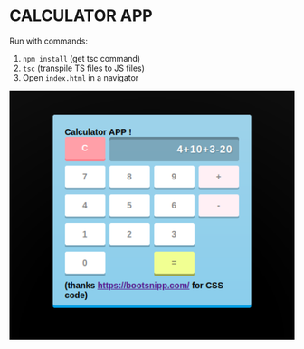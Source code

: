 # CALCULATOR APP

Run with commands:  
1. ```npm install``` (get tsc command)
2. ```tsc```  (transpile TS files to JS files)
3. Open ```index.html``` in a navigator

<p align="center" style="margin: auto;"><img align="center" src="./calculator.png" width="600" alt="" />